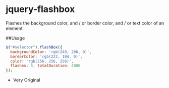 jquery-flashbox
===============

Flashes the background color, and / or border color, and / or text color of an element

##Usage
```javascript
$("#selector").flashBox({
  backgroundColor: 'rgb(249, 206, 0)',
  borderColor: 'rgb(222, 184, 0)',
  color: 'rgb(256, 256, 256)',
  flashes: 5, totalDuration: 4000
});
```

- Very Original

